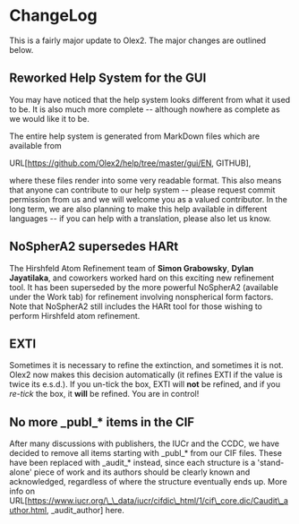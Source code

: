 # ChangeLog

This is a fairly major update to Olex2. The major changes are outlined below.

## Reworked Help System for the GUI

You may have noticed that the help system looks different from what it used to be. It is also much more complete -- although nowhere as complete as we would like it to be. 

The entire help system is generated from MarkDown files which are available from 

URL[https://github.com/Olex2/help/tree/master/gui/EN, GITHUB], 

where these files render into some very readable format. This also means that anyone can contribute to our help system -- please request commit permission from us and we will welcome you as a valued contributor. In the long term, we are also planning to make this help available in different languages -- if you can help with a translation, please also let us know.

## NoSpherA2 supersedes HARt

The Hirshfeld Atom Refinement team of **Simon Grabowsky**, **Dylan Jayatilaka**, and coworkers worked hard on this exciting new refinement tool. It has been superseded by the more powerful NoSpherA2 (available under the Work tab) for refinement involving nonspherical form factors. Note that NoSpherA2 still includes the HARt tool for those wishing to perform Hirshfeld atom refinement.

## EXTI

Sometimes it is necessary to refine the extinction, and sometimes it is not. Olex2 now makes this decision automatically (it refines EXTI if the value is twice its e.s.d.). If you un-tick the box, EXTI will **not** be refined, and if you *re-tick* the box, it **will** be refined. You are in control!

## No more \_publ\_* items in the CIF

After many discussions with publishers, the IUCr and the CCDC, we have decided to remove all items starting with \_publ\_* from our CIF files. These have been replaced with \_audit\_* instead, since each structure is a 'stand-alone' piece of work and its authors should be clearly known and acknowledged, regardless of where the structure eventually ends up. More info on URL[https://www.iucr.org/\_\_data/iucr/cifdic\_html/1/cif\_core.dic/Caudit\_author.html, \_audit_author] here.
